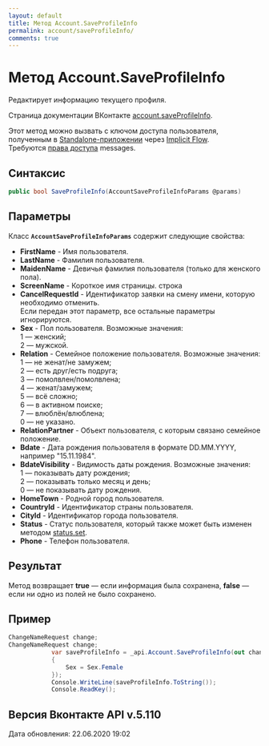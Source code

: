 ```yaml
---
layout: default
title: Метод Account.SaveProfileInfo
permalink: account/saveProfileInfo/
comments: true
---
```

# Метод Account.SaveProfileInfo
Редактирует информацию текущего профиля.

Страница документации ВКонтакте [account.saveProfileInfo](https://vk.com/dev/account.saveProfileInfo).

Этот метод можно вызвать с ключом доступа пользователя, полученным в [Standalone-приложении](https://vk.com/dev/standalone) через [Implicit Flow](https://vk.com/dev/implicit_flow_user).  
Требуются [права доступа](https://vk.com/dev/permissions) messages.

## Синтаксис
``` csharp
public bool SaveProfileInfo(AccountSaveProfileInfoParams @params)
```

## Параметры
Класс **`AccountSaveProfileInfoParams`** содержит следующие свойства:

+ **FirstName** - Имя пользователя.
+ **LastName** - Фамилия пользователя.
+ **MaidenName** - Девичья фамилия пользователя (только для женского пола).
+ **ScreenName** - Короткое имя страницы. строка
+ **CancelRequestId** - Идентификатор заявки на смену имени, которую необходимо отменить.   
Если передан этот параметр, все остальные параметры игнорируются.  
+ **Sex** - Пол пользователя. Возможные значения:   
1 — женский;   
2 — мужской.   
+ **Relation** - Семейное положение пользователя. Возможные значения:   
1 — не женат/не замужем;   
2 — есть друг/есть подруга;   
3 — помолвлен/помолвлена;   
4 — женат/замужем;   
5 — всё сложно;   
6 — в активном поиске;   
7 — влюблён/влюблена;   
0 — не указано.   
+ **RelationPartner** - Объект пользователя, с которым связано семейное положение.  
+ **Bdate** - Дата рождения пользователя в формате DD.MM.YYYY, например "15.11.1984".  
+ **BdateVisibility** - Видимость даты рождения. Возможные значения:   
1 — показывать дату рождения;   
2 — показывать только месяц и день;   
0 — не показывать дату рождения.   
+ **HomeTown** - Родной город пользователя.  
+ **CountryId** - Идентификатор страны пользователя.  
+ **CityId** - Идентификатор города пользователя.  
+ **Status** - Статус пользователя, который также может быть изменен методом [status.set](https://vknet.github.io/vk/status/set/).  
+ **Phone** - Телефон пользователя.  

## Результат
Метод возвращает **true** — если информация была сохранена, **false** — если ни одно из полей не было сохранено. 
## Пример
``` csharp
ChangeNameRequest change;
ChangeNameRequest change;
            var saveProfileInfo = _api.Account.SaveProfileInfo(out change, new AccountSaveProfileInfoParams
            {
                Sex = Sex.Female
            });
            Console.WriteLine(saveProfileInfo.ToString());
            Console.ReadKey();
```

## Версия Вконтакте API v.5.110
Дата обновления: 22.06.2020 19:02
